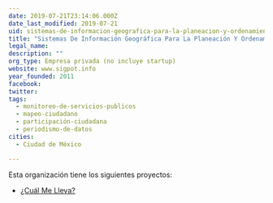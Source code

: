 ```yaml
---
date: 2019-07-21T23:14:06.000Z
date_last_modified: 2019-07-21
uid: sistemas-de-informacion-geografica-para-la-planeacion-y-ordenamiento-del-territorio-sigpot-sa-de-cv
title: "Sistemas De Información Geográfica Para La Planeación Y Ordenamiento Del Territorio (Sigpot Sa De Cv)"
legal_name: 
description: ""
org_type: Empresa privada (no incluye startup)
website: www.sigpot.info
year_founded: 2011
facebook: 
twitter: 
tags:
  - monitoreo-de-servicios-publicos
  - mapeo-ciudadano
  - participación-ciudadana
  - periodismo-de-datos
cities: 
  - Ciudad de México

---
```


Esta organización tiene los siguientes proyectos:

- [¿Cuál Me Lleva?](/i/ual-me-lleva.html)
